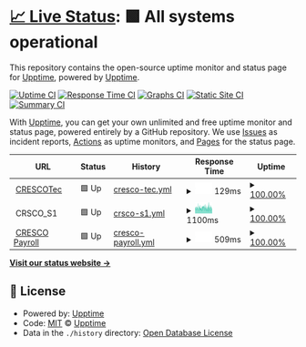 # [📈 Live Status](https://upptime.github.io/upptime): <!--live status--> **🟩 All systems operational**

This repository contains the open-source uptime monitor and status page for [Upptime](https://upptime.js.org), powered by [Upptime](https://github.com/upptime/upptime).

[![Uptime CI](https://github.com/upptime/upptime/workflows/Uptime%20CI/badge.svg)](https://github.com/upptime/upptime/actions?query=workflow%3A%22Uptime+CI%22)
[![Response Time CI](https://github.com/upptime/upptime/workflows/Response%20Time%20CI/badge.svg)](https://github.com/upptime/upptime/actions?query=workflow%3A%22Response+Time+CI%22)
[![Graphs CI](https://github.com/upptime/upptime/workflows/Graphs%20CI/badge.svg)](https://github.com/upptime/upptime/actions?query=workflow%3A%22Graphs+CI%22)
[![Static Site CI](https://github.com/upptime/upptime/workflows/Static%20Site%20CI/badge.svg)](https://github.com/upptime/upptime/actions?query=workflow%3A%22Static+Site+CI%22)
[![Summary CI](https://github.com/upptime/upptime/workflows/Summary%20CI/badge.svg)](https://github.com/upptime/upptime/actions?query=workflow%3A%22Summary+CI%22)

With [Upptime](https://upptime.js.org), you can get your own unlimited and free uptime monitor and status page, powered entirely by a GitHub repository. We use [Issues](https://github.com/upptime/upptime/issues) as incident reports, [Actions](https://github.com/upptime/upptime/actions) as uptime monitors, and [Pages](https://upptime.github.io/upptime) for the status page.

<!--start: status pages-->
<!-- This summary is generated by Upptime (https://github.com/upptime/upptime) -->
<!-- Do not edit this manually, your changes will be overwritten -->
<!-- prettier-ignore -->
| URL | Status | History | Response Time | Uptime |
| --- | ------ | ------- | ------------- | ------ |
| <img alt="" src="https://favicons.githubusercontent.com/crescotec.com" height="13"> [CRESCOTec](https://crescotec.com/) | 🟩 Up | [cresco-tec.yml](https://github.com/crscodio/crsco-websites-uptime-101/commits/master/history/cresco-tec.yml) | <details><summary><img alt="Response time graph" src="./graphs/cresco-tec/response-time-week.png" height="20"> 129ms</summary><br><a href="https://upptime.github.io/upptime/history/cresco-tec"><img alt="Response time 129" src="https://img.shields.io/endpoint?url=https%3A%2F%2Fraw.githubusercontent.com%2Fcrscodio%2Fcrsco-websites-uptime-101%2Fmaster%2Fapi%2Fcresco-tec%2Fresponse-time.json"></a><br><a href="https://upptime.github.io/upptime/history/cresco-tec"><img alt="24-hour response time 129" src="https://img.shields.io/endpoint?url=https%3A%2F%2Fraw.githubusercontent.com%2Fcrscodio%2Fcrsco-websites-uptime-101%2Fmaster%2Fapi%2Fcresco-tec%2Fresponse-time-day.json"></a><br><a href="https://upptime.github.io/upptime/history/cresco-tec"><img alt="7-day response time 129" src="https://img.shields.io/endpoint?url=https%3A%2F%2Fraw.githubusercontent.com%2Fcrscodio%2Fcrsco-websites-uptime-101%2Fmaster%2Fapi%2Fcresco-tec%2Fresponse-time-week.json"></a><br><a href="https://upptime.github.io/upptime/history/cresco-tec"><img alt="30-day response time 129" src="https://img.shields.io/endpoint?url=https%3A%2F%2Fraw.githubusercontent.com%2Fcrscodio%2Fcrsco-websites-uptime-101%2Fmaster%2Fapi%2Fcresco-tec%2Fresponse-time-month.json"></a><br><a href="https://upptime.github.io/upptime/history/cresco-tec"><img alt="1-year response time 129" src="https://img.shields.io/endpoint?url=https%3A%2F%2Fraw.githubusercontent.com%2Fcrscodio%2Fcrsco-websites-uptime-101%2Fmaster%2Fapi%2Fcresco-tec%2Fresponse-time-year.json"></a></details> | <details><summary><a href="https://upptime.github.io/upptime/history/cresco-tec">100.00%</a></summary><a href="https://upptime.github.io/upptime/history/cresco-tec"><img alt="All-time uptime 100.00%" src="https://img.shields.io/endpoint?url=https%3A%2F%2Fraw.githubusercontent.com%2Fcrscodio%2Fcrsco-websites-uptime-101%2Fmaster%2Fapi%2Fcresco-tec%2Fuptime.json"></a><br><a href="https://upptime.github.io/upptime/history/cresco-tec"><img alt="24-hour uptime 100.00%" src="https://img.shields.io/endpoint?url=https%3A%2F%2Fraw.githubusercontent.com%2Fcrscodio%2Fcrsco-websites-uptime-101%2Fmaster%2Fapi%2Fcresco-tec%2Fuptime-day.json"></a><br><a href="https://upptime.github.io/upptime/history/cresco-tec"><img alt="7-day uptime 100.00%" src="https://img.shields.io/endpoint?url=https%3A%2F%2Fraw.githubusercontent.com%2Fcrscodio%2Fcrsco-websites-uptime-101%2Fmaster%2Fapi%2Fcresco-tec%2Fuptime-week.json"></a><br><a href="https://upptime.github.io/upptime/history/cresco-tec"><img alt="30-day uptime 100.00%" src="https://img.shields.io/endpoint?url=https%3A%2F%2Fraw.githubusercontent.com%2Fcrscodio%2Fcrsco-websites-uptime-101%2Fmaster%2Fapi%2Fcresco-tec%2Fuptime-month.json"></a><br><a href="https://upptime.github.io/upptime/history/cresco-tec"><img alt="1-year uptime 100.00%" src="https://img.shields.io/endpoint?url=https%3A%2F%2Fraw.githubusercontent.com%2Fcrscodio%2Fcrsco-websites-uptime-101%2Fmaster%2Fapi%2Fcresco-tec%2Fuptime-year.json"></a></details>
| <img alt="" src="https://favicons.githubusercontent.com/null" height="13"> CRSCO_S1 | 🟩 Up | [crsco-s1.yml](https://github.com/crscodio/crsco-websites-uptime-101/commits/master/history/crsco-s1.yml) | <details><summary><img alt="Response time graph" src="./graphs/crsco-s1/response-time-week.png" height="20"> 1100ms</summary><br><a href="https://upptime.github.io/upptime/history/crsco-s1"><img alt="Response time 1100" src="https://img.shields.io/endpoint?url=https%3A%2F%2Fraw.githubusercontent.com%2Fcrscodio%2Fcrsco-websites-uptime-101%2Fmaster%2Fapi%2Fcrsco-s1%2Fresponse-time.json"></a><br><a href="https://upptime.github.io/upptime/history/crsco-s1"><img alt="24-hour response time 1100" src="https://img.shields.io/endpoint?url=https%3A%2F%2Fraw.githubusercontent.com%2Fcrscodio%2Fcrsco-websites-uptime-101%2Fmaster%2Fapi%2Fcrsco-s1%2Fresponse-time-day.json"></a><br><a href="https://upptime.github.io/upptime/history/crsco-s1"><img alt="7-day response time 1100" src="https://img.shields.io/endpoint?url=https%3A%2F%2Fraw.githubusercontent.com%2Fcrscodio%2Fcrsco-websites-uptime-101%2Fmaster%2Fapi%2Fcrsco-s1%2Fresponse-time-week.json"></a><br><a href="https://upptime.github.io/upptime/history/crsco-s1"><img alt="30-day response time 1100" src="https://img.shields.io/endpoint?url=https%3A%2F%2Fraw.githubusercontent.com%2Fcrscodio%2Fcrsco-websites-uptime-101%2Fmaster%2Fapi%2Fcrsco-s1%2Fresponse-time-month.json"></a><br><a href="https://upptime.github.io/upptime/history/crsco-s1"><img alt="1-year response time 1100" src="https://img.shields.io/endpoint?url=https%3A%2F%2Fraw.githubusercontent.com%2Fcrscodio%2Fcrsco-websites-uptime-101%2Fmaster%2Fapi%2Fcrsco-s1%2Fresponse-time-year.json"></a></details> | <details><summary><a href="https://upptime.github.io/upptime/history/crsco-s1">100.00%</a></summary><a href="https://upptime.github.io/upptime/history/crsco-s1"><img alt="All-time uptime 100.00%" src="https://img.shields.io/endpoint?url=https%3A%2F%2Fraw.githubusercontent.com%2Fcrscodio%2Fcrsco-websites-uptime-101%2Fmaster%2Fapi%2Fcrsco-s1%2Fuptime.json"></a><br><a href="https://upptime.github.io/upptime/history/crsco-s1"><img alt="24-hour uptime 100.00%" src="https://img.shields.io/endpoint?url=https%3A%2F%2Fraw.githubusercontent.com%2Fcrscodio%2Fcrsco-websites-uptime-101%2Fmaster%2Fapi%2Fcrsco-s1%2Fuptime-day.json"></a><br><a href="https://upptime.github.io/upptime/history/crsco-s1"><img alt="7-day uptime 100.00%" src="https://img.shields.io/endpoint?url=https%3A%2F%2Fraw.githubusercontent.com%2Fcrscodio%2Fcrsco-websites-uptime-101%2Fmaster%2Fapi%2Fcrsco-s1%2Fuptime-week.json"></a><br><a href="https://upptime.github.io/upptime/history/crsco-s1"><img alt="30-day uptime 100.00%" src="https://img.shields.io/endpoint?url=https%3A%2F%2Fraw.githubusercontent.com%2Fcrscodio%2Fcrsco-websites-uptime-101%2Fmaster%2Fapi%2Fcrsco-s1%2Fuptime-month.json"></a><br><a href="https://upptime.github.io/upptime/history/crsco-s1"><img alt="1-year uptime 100.00%" src="https://img.shields.io/endpoint?url=https%3A%2F%2Fraw.githubusercontent.com%2Fcrscodio%2Fcrsco-websites-uptime-101%2Fmaster%2Fapi%2Fcrsco-s1%2Fuptime-year.json"></a></details>
| <img alt="" src="https://favicons.githubusercontent.com/payroll.cresco.org" height="13"> [CRESCO Payroll](https://payroll.cresco.org/) | 🟩 Up | [cresco-payroll.yml](https://github.com/crscodio/crsco-websites-uptime-101/commits/master/history/cresco-payroll.yml) | <details><summary><img alt="Response time graph" src="./graphs/cresco-payroll/response-time-week.png" height="20"> 509ms</summary><br><a href="https://upptime.github.io/upptime/history/cresco-payroll"><img alt="Response time 509" src="https://img.shields.io/endpoint?url=https%3A%2F%2Fraw.githubusercontent.com%2Fcrscodio%2Fcrsco-websites-uptime-101%2Fmaster%2Fapi%2Fcresco-payroll%2Fresponse-time.json"></a><br><a href="https://upptime.github.io/upptime/history/cresco-payroll"><img alt="24-hour response time 509" src="https://img.shields.io/endpoint?url=https%3A%2F%2Fraw.githubusercontent.com%2Fcrscodio%2Fcrsco-websites-uptime-101%2Fmaster%2Fapi%2Fcresco-payroll%2Fresponse-time-day.json"></a><br><a href="https://upptime.github.io/upptime/history/cresco-payroll"><img alt="7-day response time 509" src="https://img.shields.io/endpoint?url=https%3A%2F%2Fraw.githubusercontent.com%2Fcrscodio%2Fcrsco-websites-uptime-101%2Fmaster%2Fapi%2Fcresco-payroll%2Fresponse-time-week.json"></a><br><a href="https://upptime.github.io/upptime/history/cresco-payroll"><img alt="30-day response time 509" src="https://img.shields.io/endpoint?url=https%3A%2F%2Fraw.githubusercontent.com%2Fcrscodio%2Fcrsco-websites-uptime-101%2Fmaster%2Fapi%2Fcresco-payroll%2Fresponse-time-month.json"></a><br><a href="https://upptime.github.io/upptime/history/cresco-payroll"><img alt="1-year response time 509" src="https://img.shields.io/endpoint?url=https%3A%2F%2Fraw.githubusercontent.com%2Fcrscodio%2Fcrsco-websites-uptime-101%2Fmaster%2Fapi%2Fcresco-payroll%2Fresponse-time-year.json"></a></details> | <details><summary><a href="https://upptime.github.io/upptime/history/cresco-payroll">100.00%</a></summary><a href="https://upptime.github.io/upptime/history/cresco-payroll"><img alt="All-time uptime 100.00%" src="https://img.shields.io/endpoint?url=https%3A%2F%2Fraw.githubusercontent.com%2Fcrscodio%2Fcrsco-websites-uptime-101%2Fmaster%2Fapi%2Fcresco-payroll%2Fuptime.json"></a><br><a href="https://upptime.github.io/upptime/history/cresco-payroll"><img alt="24-hour uptime 100.00%" src="https://img.shields.io/endpoint?url=https%3A%2F%2Fraw.githubusercontent.com%2Fcrscodio%2Fcrsco-websites-uptime-101%2Fmaster%2Fapi%2Fcresco-payroll%2Fuptime-day.json"></a><br><a href="https://upptime.github.io/upptime/history/cresco-payroll"><img alt="7-day uptime 100.00%" src="https://img.shields.io/endpoint?url=https%3A%2F%2Fraw.githubusercontent.com%2Fcrscodio%2Fcrsco-websites-uptime-101%2Fmaster%2Fapi%2Fcresco-payroll%2Fuptime-week.json"></a><br><a href="https://upptime.github.io/upptime/history/cresco-payroll"><img alt="30-day uptime 100.00%" src="https://img.shields.io/endpoint?url=https%3A%2F%2Fraw.githubusercontent.com%2Fcrscodio%2Fcrsco-websites-uptime-101%2Fmaster%2Fapi%2Fcresco-payroll%2Fuptime-month.json"></a><br><a href="https://upptime.github.io/upptime/history/cresco-payroll"><img alt="1-year uptime 100.00%" src="https://img.shields.io/endpoint?url=https%3A%2F%2Fraw.githubusercontent.com%2Fcrscodio%2Fcrsco-websites-uptime-101%2Fmaster%2Fapi%2Fcresco-payroll%2Fuptime-year.json"></a></details>

<!--end: status pages-->

[**Visit our status website →**](https://upptime.github.io/upptime)

## 📄 License

- Powered by: [Upptime](https://github.com/upptime/upptime)
- Code: [MIT](./LICENSE) © [Upptime](https://upptime.js.org)
- Data in the `./history` directory: [Open Database License](https://opendatacommons.org/licenses/odbl/1-0/)
